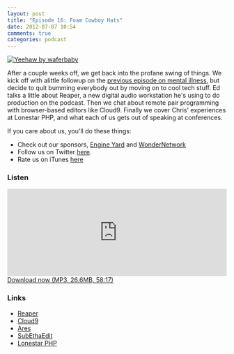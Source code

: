 ```yaml
---
layout: post
title: "Episode 16: Foam Cowboy Hats"
date: 2012-07-07 10:54
comments: true
categories: podcast
---
```



[![Yeehaw by waferbaby](http://farm6.staticflickr.com/5122/5334008047_78f29768fd_z.jpg)](http://www.flickr.com/photos/wafer/5334008047/ "Yeehaw by waferbaby")

After a couple weeks off, we get back into the profane swing of things. We kick off with alittle followup on the [previous episode on mental illness](/post/2012-06-18/whack-job-central/), but decide to quit bumming everybody out by moving on to cool tech stuff. Ed talks a little about Reaper, a new digital audio workstation he's using to do production on the podcast. Then we chat about remote pair programming with browser-based editors like Cloud9. Finally we cover Chris' experiences at Lonestar PHP, and what each of us gets out of speaking at conferences.

If you care about us, you'll do these things:

* Check out our sponsors, [Engine Yard](http://www.engineyard.com/) and [WonderNetwork](https://wondernetwork.com/)
* Follow us on Twitter [here](https://twitter.com/dev_hell).
* Rate us on iTunes [here](http://itunes.apple.com/us/podcast/dev-hell/id489840699)

### Listen

<iframe frameborder='0' height='200px' scrolling='no' seamless src='https://embed.simplecast.com/35273?color=f5f5f5' width='100%'></iframe>
<a href="http://audio.simplecast.com/35273.mp3" rel="enclosure">Download now (MP3, 26.6MB, 58:17)</a>

### Links

- [Reaper](http://www.reaper.fm/)
- [Cloud9](http://c9.io/)
- [Ares](https://github.com/enyojs/ares-project)
- [SubEthaEdit](http://www.codingmonkeys.de/subethaedit/)
- [Lonestar PHP](http://lonestarphp.com/)
